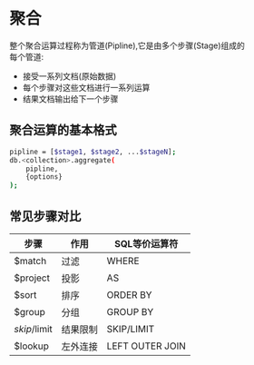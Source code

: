 # 聚合

整个聚合运算过程称为管道(Pipline),它是由多个步骤(Stage)组成的  
每个管道:
* 接受一系列文档(原始数据)
* 每个步骤对这些文档进行一系列运算
* 结果文档输出给下一个步骤

## 聚合运算的基本格式
```bash
pipline = [$stage1, $stage2, ...$stageN];  
db.<collection>.aggregate(
    pipline,
    {options}
);
```

## 常见步骤对比

步骤         |   作用  | SQL等价运算符    |
-------------|---------|-----------------|
$match       |   过滤  |  WHERE          | 
$project     |   投影  |  AS             |
$sort        |   排序  |  ORDER BY       |
$group       |   分组  |  GROUP BY       |
$skip/$limit | 结果限制 | SKIP/LIMIT     |
$lookup      | 左外连接 | LEFT OUTER JOIN|